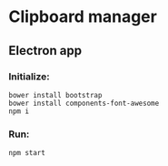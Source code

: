 # Clipboard manager
## Electron app

### Initialize:
```
bower install bootstrap   
bower install components-font-awesome
npm i
```

### Run:
```
npm start
```